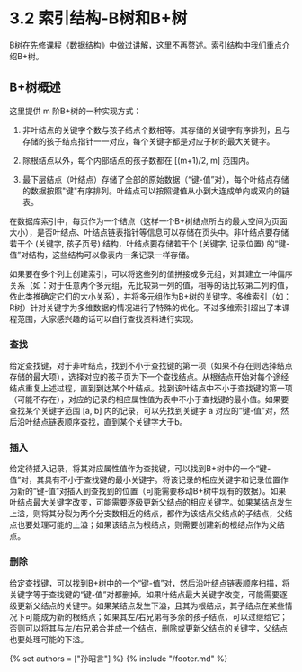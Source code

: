 # 3.2 索引结构-B树和B+树
B树在先修课程《数据结构》中做过讲解，这里不再赘述。索引结构中我们重点介绍B+树。

## B+树概述
这里提供 m 阶B+树的一种实现方式：

1. 非叶结点的关键字个数与孩子结点个数相等。其存储的关键字有序排列，且与存储的孩子结点指针一一对应，每个关键字都是对应子树的最大关键字。

2. 除根结点以外，每个内部结点的孩子数都在 [(m+1)/2, m] 范围内。 

3. 最下层结点（叶结点）存储了全部的原始数据（“键-值”对），每个叶结点存储的数据按照"键"有序排列。叶结点可以按照键值从小到大连成单向或双向的链表。

在数据库索引中，每页作为一个结点（这样一个B+树结点所占的最大空间为页面大小），是否叶结点、叶结点链表指针等信息可以存储在页头中。非叶结点要存储若干个 (关键字, 孩子页号) 结构，叶结点要存储若干个 (关键字, 记录位置) 的“键-值”对结构，这些结构可以像表内一条记录一样存储。

如果要在多个列上创建索引，可以将这些列的值拼接成多元组，对其建立一种偏序关系（如：对于任意两个多元组，先比较第一列的值，相等的话比较第二列的值，依此类推确定它们的大小关系），并将多元组作为B+树的关键字。多维索引（如：R树）针对关键字为多维数据的情况进行了特殊的优化。不过多维索引超出了本课程范围，大家感兴趣的话可以自行查找资料进行实现。

### 查找
给定查找键，对于非叶结点，找到不小于查找键的第一项（如果不存在则选择结点存储的最大项），选择对应的孩子页为下一个查找结点。从根结点开始对每个途经结点重复上述过程，直到到达某个叶结点。找到该叶结点中不小于查找键的第一项（可能不存在），对应的记录的相应属性值为表中不小于查找键的最小值。如果要查找某个关键字范围 [a, b] 内的记录，可以先找到关键字 a 对应的“键-值”对，然后沿叶结点链表顺序查找，直到某个关键字大于b。

### 插入
给定待插入记录，将其对应属性值作为查找键，可以找到B+树中的一个“键-值”对，其具有不小于查找键的最小关键字。将该记录的相应关键字和记录位置作为新的“键-值”对插入到查找到的位置（可能需要移动B+树中现有的数据）。如果叶结点最大关键字改变，可能需要逐级更新父结点的相应关键字。如果某结点发生上溢，则将其分裂为两个分支数相近的结点，都作为该结点父结点的子结点，父结点也要处理可能的上溢；如果该结点为根结点，则需要创建新的根结点作为父结点。

### 删除
给定查找键，可以找到B+树中的一个“键-值”对，然后沿叶结点链表顺序扫描，将关键字等于查找键的“键-值”对都删掉。如果叶结点最大关键字改变，可能需要逐级更新父结点的关键字。如果某结点发生下溢，且其为根结点，其子结点在某些情况下可能成为新的根结点；如果其左/右兄弟有多余的孩子结点，可以过继给它；否则可以将其与左/右兄弟合并成一个结点，删除或更新父结点的关键字，父结点也要处理可能的下溢。

{% set authors = ["孙昭言"] %}
{% include "/footer.md" %}
